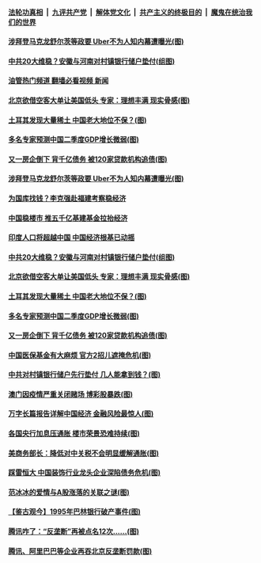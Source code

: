 ####  [法轮功真相](../../../../basic/blob/master/README.md?t=07130731) &nbsp;|&nbsp; [九评共产党](../../../../9ping.md/blob/master/README.md?t=07130731) &nbsp;|&nbsp; [解体党文化](../../../../jtdwh.md/blob/master/README.md?t=07130731)  &nbsp;|&nbsp; [共产主义的终极目的](../../../../gczydzjmd.md/blob/master/README.md?t=07130731) &nbsp;|&nbsp; [魔鬼在统治我们的世界](../../../../mgztzwmdsj.md/blob/master/README.md?t=07130731) 

#### [涉拜登马克龙舒尔茨等政要 Uber不为人知内幕遭曝光(图)](../pages/p5/1011528.md?t=07130731) 

#### [中共20大维稳？安徽与河南对村镇银行储户垫付(组图)](../pages/p5/1011552.md?t=07130731) 

#### [油管热门频道 翻墙必看视频 新闻](http://45.76.130.85:81/youtube.html?07130731)

#### [北京欲借空客大单让美国低头 专家：理想丰满 现实骨感(图)](../pages/p5/1011524.md?t=07130731) 

#### [土耳其发现大量稀土 中国老大地位不保？(图)](../pages/p5/1011523.md?t=07130731) 

#### [多名专家预测中国二季度GDP增长微弱(图)](../pages/p5/1011522.md?t=07130731) 

#### [又一房企倒下 背千亿债务 被120家贷款机构追债(图)](../pages/p5/1011519.md?t=07130731) 

#### [涉拜登马克龙舒尔茨等政要 Uber不为人知内幕遭曝光(图)](../pages/p5/1011528.md?t=07130731) 

#### [为国库找钱？李克强赴福建考察稳经济](../pages/p5/1011558.md?t=07130731) 

#### [中国稳楼市 推五千亿基建基金拉抬经济](../pages/p5/1011557.md?t=07130731) 

#### [印度人口将超越中国 中国经济根基已动摇](../pages/p5/1011556.md?t=07130731) 

#### [中共20大维稳？安徽与河南对村镇银行储户垫付(组图)](../pages/p5/1011552.md?t=07130731) 

#### [北京欲借空客大单让美国低头 专家：理想丰满 现实骨感(图)](../pages/p5/1011524.md?t=07130731) 

#### [土耳其发现大量稀土 中国老大地位不保？(图)](../pages/p5/1011523.md?t=07130731) 

#### [多名专家预测中国二季度GDP增长微弱(图)](../pages/p5/1011522.md?t=07130731) 

#### [又一房企倒下 背千亿债务 被120家贷款机构追债(图)](../pages/p5/1011519.md?t=07130731) 

#### [中国医保基金有大麻烦 官方2招儿遮掩危机(图)](../pages/p5/1011494.md?t=07130731) 

#### [中共对村镇银行储户先行垫付 几人能拿到钱？(图)](../pages/p5/1011492.md?t=07130731) 

#### [澳门因疫情严重关闭赌场 博彩股暴跌(图)](../pages/p5/1011474.md?t=07130731) 

#### [万字长篇报告详解中国经济 金融风险最惊人(图)](../pages/p5/1011473.md?t=07130731) 

#### [各国央行加息压通胀 楼市荣景恐难持续(图)](../pages/p5/1011465.md?t=07130731) 

#### [美商务部长：降低对中关税不会明显缓解通胀(图)](../pages/p5/1011462.md?t=07130731) 

#### [踩雷恒大 中国装饰行业龙头企业深陷债务危机(图)](../pages/p5/1011443.md?t=07130731) 

#### [范冰冰的爱情与A股涨落的关联之谜(图)](../pages/p5/1011425.md?t=07130731) 

#### [【鉴古观今】1995年巴林银行破产事件(图)](../pages/p5/1011427.md?t=07130731) 

#### [腾讯咋了：“反垄断”再被点名12次……(图)](../pages/p5/1011420.md?t=07130731) 

#### [腾讯、阿里巴巴等企业再吞北京反垄断罚款(图)](../pages/p5/1011414.md?t=07130731) 

<img src='http://gfw-breaker.win/goodnews/indexes/p5.md' width='0px' height='0px'/>
